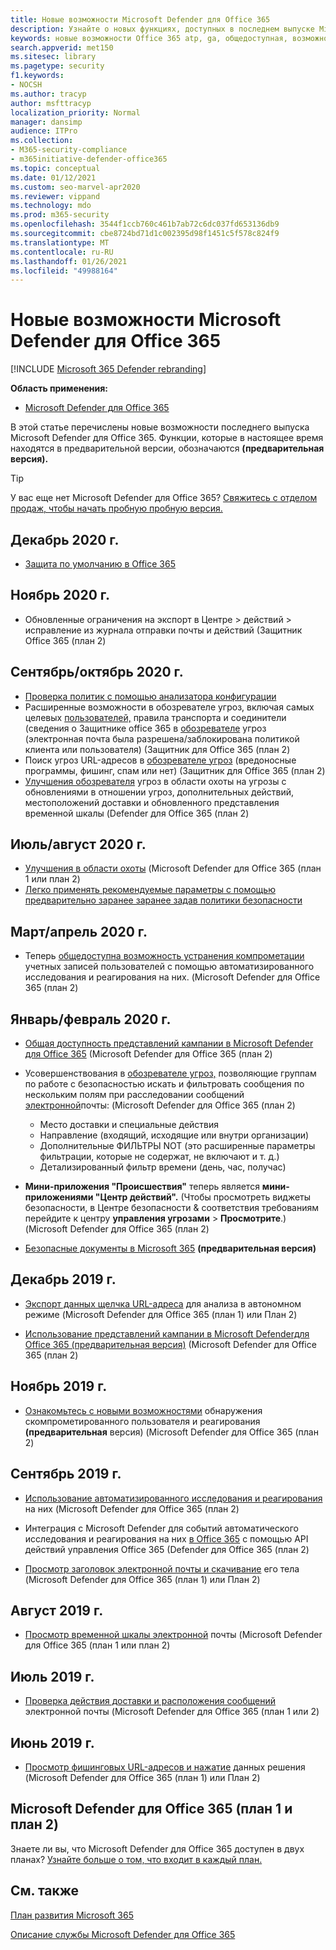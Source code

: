 ```yaml
---
title: Новые возможности Microsoft Defender для Office 365
description: Узнайте о новых функциях, доступных в последнем выпуске Microsoft Defender для Office 365.
keywords: новые возможности Office 365 atp, ga, общедоступная, возможности, доступные, новые возможности
search.appverid: met150
ms.sitesec: library
ms.pagetype: security
f1.keywords:
- NOCSH
ms.author: tracyp
author: msfttracyp
localization_priority: Normal
manager: dansimp
audience: ITPro
ms.collection:
- M365-security-compliance
- m365initiative-defender-office365
ms.topic: conceptual
ms.date: 01/12/2021
ms.custom: seo-marvel-apr2020
ms.reviewer: vippand
ms.technology: mdo
ms.prod: m365-security
ms.openlocfilehash: 3544f1ccb760c461b7ab72c6dc037fd653136db9
ms.sourcegitcommit: cbe8724bd71d1c002395d98f1451c5f578c824f9
ms.translationtype: MT
ms.contentlocale: ru-RU
ms.lasthandoff: 01/26/2021
ms.locfileid: "49988164"
---
```

# <a name="whats-new-in-microsoft-defender-for-office-365"></a>Новые возможности Microsoft Defender для Office 365

[!INCLUDE [Microsoft 365 Defender rebranding](../includes/microsoft-defender-for-office.md)]


**Область применения:**

- [Microsoft Defender для Office 365](office-365-atp.md)

В этой статье перечислены новые возможности последнего выпуска Microsoft Defender для Office 365. Функции, которые в настоящее время находятся в предварительной версии, обозначаются **(предварительная версия).**

> [!TIP]
> У вас еще нет Microsoft Defender для Office 365? [Свяжитесь с отделом продаж, чтобы начать пробную пробную версия.](https://go.microsoft.com/fwlink/p/?LinkId=518644)

## <a name="december-2020"></a>Декабрь 2020 г.

- [Защита по умолчанию в Office 365](secure-by-default.md)

## <a name="november-2020"></a>Ноябрь 2020 г.

- Обновленные ограничения на экспорт в Центре > действий > исправление из журнала отправки почты и действий (Защитник Office 365 (план 2)

## <a name="septemberoctober-2020"></a>Сентябрь/октябрь 2020 г.

- [Проверка политик с помощью анализатора конфигурации](configuration-analyzer-for-security-policies.md)
- Расширенные возможности в обозревателе угроз, включая самых целевых [пользователей,](threat-explorer.md#new-features-in-threat-explorer-and-real-time-detections) правила транспорта и соединители (сведения о Защитнике office 365 в [обозревателе](threat-explorer.md) угроз (электронная почта была разрешена/заблокирована политикой клиента или пользователя) (Защитник для Office 365 (план 2)
- Поиск угроз URL-адресов в [обозревателе угроз](threat-explorer.md#threats-in-urls) (вредоносные программы, фишинг, спам или нет) (Защитник для Office 365 (план 2)
- [Улучшения обозревателя](threat-explorer.md#improvements-to-the-threat-hunting-experience-upcoming) угроз в области охоты на угрозы с обновлениями в отношении угроз, дополнительных действий, местоположений доставки и обновленного представления временной шкалы (Defender для Office 365 (план 2)

## <a name="julyaugust-2020"></a>Июль/август 2020 г.

- [Улучшения в области охоты](threat-explorer.md#improvements-to-threat-explorer-and-real-time-detections) (Microsoft Defender для Office 365 (план 1 или план 2)
- [Легко применять рекомендуемые параметры с помощью предварительно заранее заранее задав политики безопасности](preset-security-policies.md)

## <a name="marchapril-2020"></a>Март/апрель 2020 г.

- Теперь [общедоступна возможность устранения компрометации](address-compromised-users-quickly.md) учетных записей пользователей с помощью автоматизированного исследования и реагирования на них. (Microsoft Defender для Office 365 (план 2)

## <a name="januaryfebruary-2020"></a>Январь/февраль 2020 г.

- [Общая доступность представлений кампании в Microsoft Defender для Office 365](campaigns.md) (Microsoft Defender для Office 365 (план 2)
- Усовершенствования в [обозревателе угроз,](threat-explorer.md) позволяющие группам по работе с безопасностью искать и фильтровать сообщения по нескольким полям при расследовании сообщений [электронной](investigate-malicious-email-that-was-delivered.md)почты: (Microsoft Defender для Office 365 (план 2)
  - Место доставки и специальные действия
  - Направление (входящий, исходящие или внутри организации)
  - Дополнительные ФИЛЬТРЫ NOT (это расширенные параметры фильтрации, которые не содержат, не включают и т. д.)
  - Детализированный фильтр времени (день, час, получас)

- **Мини-приложения "Происшествия"** теперь является **мини-приложениями "Центр действий".** (Чтобы просмотреть виджеты безопасности, в Центре безопасности & соответствия требованиям перейдите к центру **управления угрозами** \> **Просмотрите**.) (Microsoft Defender для Office 365 (план 2)

- [Безопасные документы в Microsoft 365](safe-docs.md) **(предварительная версия)**

## <a name="december-2019"></a>Декабрь 2019 г.

- [Экспорт данных щелчка URL-адреса](threat-explorer.md#new-features-in-threat-explorer-and-real-time-detections) для анализа в автономном режиме (Microsoft Defender для Office 365 (план 1) или План 2)

- [Использование представлений кампании в Microsoft Defenderдля Office 365 (предварительная версия)](campaigns.md) (Microsoft Defender для Office 365 (план 2)

## <a name="november-2019"></a>Ноябрь 2019 г.

- [Ознакомьтесь с новыми возможностями](address-compromised-users-quickly.md) обнаружения скомпрометированного пользователя и реагирования **(предварительная** версия) (Microsoft Defender для Office 365 (план 2)

## <a name="september-2019"></a>Сентябрь 2019 г.

- [Использование автоматизированного исследования и реагирования](automated-investigation-response-office.md) на них (Microsoft Defender для Office 365 (план 2)

- Интеграция с Microsoft Defender для событий автоматического исследования и реагирования на них [в Office 365](https://docs.microsoft.com/office/office-365-management-api/office-365-management-activity-api-schema#office-365-advanced-threat-protection-and-threat-investigation-and-response-schema) с помощью API действий управления Office 365 (Defender для Office 365 (план 2)

- [Просмотр заголовок электронной почты и скачивание](investigate-malicious-email-that-was-delivered.md) его тела (Microsoft Defender для Office 365 (план 1) или План 2)

## <a name="august-2019"></a>Август 2019 г.

- [Просмотр временной шкалы электронной](investigate-malicious-email-that-was-delivered.md#view-the-timeline-of-your-email) почты (Microsoft Defender для Office 365 (план 1 или план 2)

## <a name="july-2019"></a>Июль 2019 г.

- [Проверка действия доставки и расположения сообщений](investigate-malicious-email-that-was-delivered.md#check-the-delivery-action-and-location) электронной почты (Microsoft Defender для Office 365 (план 1 или 2)

## <a name="june-2019"></a>Июнь 2019 г.

- [Просмотр фишинговых URL-адресов и нажатие](threat-explorer.md#view-phishing-url-and-click-verdict-data) данных решения (Microsoft Defender для Office 365 (план 1) или План 2)

## <a name="microsoft-defender-for-office-365-plan-1-and-plan-2"></a>Microsoft Defender для Office 365 (план 1 и план 2)

Знаете ли вы, что Microsoft Defender для Office 365 доступен в двух планах? [Узнайте больше о том, что входит в каждый план.](office-365-atp.md#microsoft-defender-for-office-365-plan-1-and-plan-2)

## <a name="see-also"></a>См. также

[План развития Microsoft 365](https://www.microsoft.com/microsoft-365/roadmap)

[Описание службы Microsoft Defender для Office 365](https://docs.microsoft.com/office365/servicedescriptions/office-365-advanced-threat-protection-service-description)
